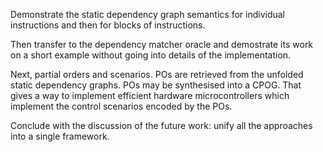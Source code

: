 Demonstrate the static dependency graph semantics for individual
instructions and then for blocks of instructions.

Then transfer to the dependency matcher oracle and demostrate its work on
a short example without going into details of the implementation.

Next, partial orders and scenarios. POs are retrieved from the unfolded
static dependency graphs. POs may be synthesised into a CPOG. That gives
a way to implement efficient hardware microcontrollers which implement
the control scenarios encoded by the POs.

Conclude with the discussion of the future work: unify all the approaches into
a single framework.